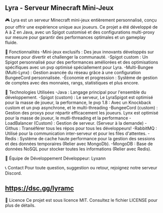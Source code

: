 ## Lyra - Serveur Minecraft Mini-Jeux

🎮 Lyra est un serveur Minecraft mini-jeux entièrement personnalisé, conçu pour offrir une expérience unique aux joueurs. Ce projet a été développé de A à Z en Java, avec un Spigot customisé et des configurations multi-proxy sur mesure pour garantir des performances optimales et un gameplay fluide.

🚀 Fonctionnalités
  -Mini-jeux exclusifs : Des jeux innovants développés sur mesure pour divertir et challenger la communauté.
  -Spigot custom : Un Spigot personnalisé pour des performances améliorées et des optimisations spécifiques avec un pvp optimisé spéciallement pour Lyra.
  -Multi-Bungee (Multi-Lynx) : Gestion avancée du réseau grâce à une configuration BungeeCord personnalisée.
  -Économie et progression : Système de gestion de comptes avec des monnaies, rangs, statistiques et plus encore.
  
🔧 Technologies Utilisées
  -Java : Langage principal pour l'ensemble du développement.
  -Spigot (custom) : Le serveur, Le LyraSpigot est optimisé pour la masse de joueur, la performance, le pvp 1.8 : Avec un Knockback custom et un pvp asynchrone, et le multi-threading
  -BungeeCord (custom) : Gestion des proxys pour répartir efficacement les joueurs. Lynx est optimisé pour la masse de joueur, le mutli-threading et la performance 
  -LoadBalancer (Custom) : Gestion de serveur. (Serveur à la demande)
  -Githus : Transéférer tous les répos pour tous les développeurs!
  -RabbitMQ : Utilisé pour la communication inter-serveur et pour les files d'attentes.
  -Redis : Système de cache haute performance pour la gestion des sessions et des données temporaires (Relier avec MongoDb).
  -MongoDB : Base de données NoSQL pour stocker toutes les informations (Relier avec Redis).
  
🤝 Équipe de Développement
Développeur: Lyxann

📞 Contact
Pour toute question, suggestion ou retour, rejoignez notre serveur Discord. 
## https://dsc.gg/lyramc

📜 Licence
Ce projet est sous licence MIT. Consultez le fichier LICENSE pour plus de détails.
